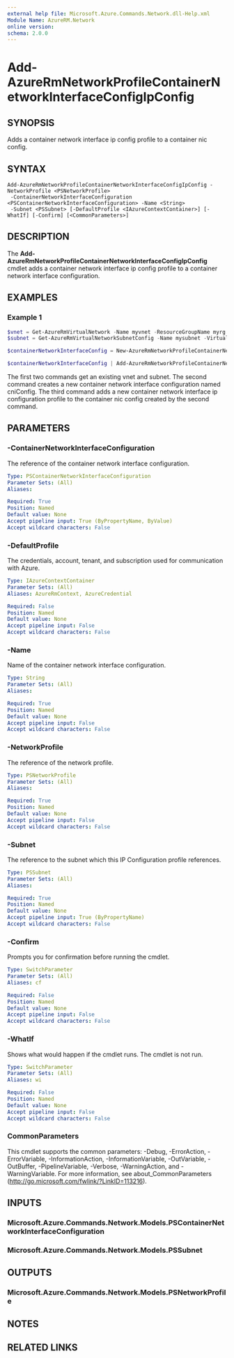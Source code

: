```yaml
---
external help file: Microsoft.Azure.Commands.Network.dll-Help.xml
Module Name: AzureRM.Network
online version:
schema: 2.0.0
---
```


# Add-AzureRmNetworkProfileContainerNetworkInterfaceConfigIpConfig

## SYNOPSIS
Adds a container network interface ip config profile to a container nic config.

## SYNTAX

```
Add-AzureRmNetworkProfileContainerNetworkInterfaceConfigIpConfig -NetworkProfile <PSNetworkProfile>
 -ContainerNetworkInterfaceConfiguration <PSContainerNetworkInterfaceConfiguration> -Name <String>
 -Subnet <PSSubnet> [-DefaultProfile <IAzureContextContainer>] [-WhatIf] [-Confirm] [<CommonParameters>]
```

## DESCRIPTION
The **Add-AzureRmNetworkProfileContainerNetworkInterfaceConfigIpConfig** cmdlet adds a container network interface ip config profile to a container network interface configuration.

## EXAMPLES

### Example 1
```powershell
$vnet = Get-AzureRmVirtualNetwork -Name myvnet -ResourceGroupName myrg
$subnet = Get-AzureRmVirtualNetworkSubnetConfig -Name mysubnet -VirtualNetwork $vnet

$containerNetworkInterfaceConfig = New-AzureRmNetworkProfileContainerNetworkInterfaceConfig -Name cniConfig

$containerNetworkInterfaceConfig | Add-AzureRmNetworkProfileContainerNetworkInterfaceConfigIpConfig -Name ipconfigProfile1 -Subnet $subnet;
```

The first two commands get an existing vnet and subnet. The second command creates a new container network interface configuration named cniConfig. The third command adds a new container network interface ip configuration profile to the container nic config created by the second command.

## PARAMETERS

### -ContainerNetworkInterfaceConfiguration
The reference of the container network interface configuration.

```yaml
Type: PSContainerNetworkInterfaceConfiguration
Parameter Sets: (All)
Aliases:

Required: True
Position: Named
Default value: None
Accept pipeline input: True (ByPropertyName, ByValue)
Accept wildcard characters: False
```

### -DefaultProfile
The credentials, account, tenant, and subscription used for communication with Azure.

```yaml
Type: IAzureContextContainer
Parameter Sets: (All)
Aliases: AzureRmContext, AzureCredential

Required: False
Position: Named
Default value: None
Accept pipeline input: False
Accept wildcard characters: False
```

### -Name
Name of the container network interface configuration.

```yaml
Type: String
Parameter Sets: (All)
Aliases:

Required: True
Position: Named
Default value: None
Accept pipeline input: False
Accept wildcard characters: False
```

### -NetworkProfile
The reference of the network profile.

```yaml
Type: PSNetworkProfile
Parameter Sets: (All)
Aliases:

Required: True
Position: Named
Default value: None
Accept pipeline input: False
Accept wildcard characters: False
```

### -Subnet
The reference to the subnet which this IP Configuration profile references.

```yaml
Type: PSSubnet
Parameter Sets: (All)
Aliases:

Required: True
Position: Named
Default value: None
Accept pipeline input: True (ByPropertyName)
Accept wildcard characters: False
```

### -Confirm
Prompts you for confirmation before running the cmdlet.

```yaml
Type: SwitchParameter
Parameter Sets: (All)
Aliases: cf

Required: False
Position: Named
Default value: None
Accept pipeline input: False
Accept wildcard characters: False
```

### -WhatIf
Shows what would happen if the cmdlet runs.
The cmdlet is not run.

```yaml
Type: SwitchParameter
Parameter Sets: (All)
Aliases: wi

Required: False
Position: Named
Default value: None
Accept pipeline input: False
Accept wildcard characters: False
```

### CommonParameters
This cmdlet supports the common parameters: -Debug, -ErrorAction, -ErrorVariable, -InformationAction, -InformationVariable, -OutVariable, -OutBuffer, -PipelineVariable, -Verbose, -WarningAction, and -WarningVariable.
For more information, see about_CommonParameters (http://go.microsoft.com/fwlink/?LinkID=113216).

## INPUTS

### Microsoft.Azure.Commands.Network.Models.PSContainerNetworkInterfaceConfiguration

### Microsoft.Azure.Commands.Network.Models.PSSubnet

## OUTPUTS

### Microsoft.Azure.Commands.Network.Models.PSNetworkProfile

## NOTES

## RELATED LINKS
